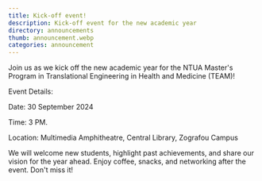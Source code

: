 ```yaml
---
title: Kick-off event!
description: Kick-off event for the new academic year
directory: announcements
thumb: announcement.webp
categories: announcement
---
```


Join us as we kick off the new academic year for the NTUA Master's Program in Translational Engineering in Health and Medicine (TEAM)!

Event Details:

Date: 30 September 2024

Time: 3 PM.

Location: Multimedia Amphitheatre, Central Library, Zografou Campus

We will welcome new students, highlight past achievements, and share our vision for the year ahead. Enjoy coffee, snacks, and networking after the event. Don't miss it!
